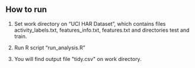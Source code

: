 ## How to run

1. Set work directory on “UCI HAR Dataset”, which contains files activity_labels.txt, features_info.txt, features.txt and directories test and train.

2. Run R script “run_analysis.R”

3. You will find output file "tidy.csv" on work directory.


